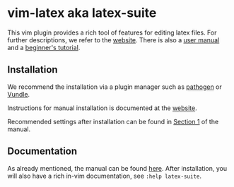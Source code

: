 # vim-latex aka latex-suite

This vim plugin provides a rich tool of features for editing latex files.
For further descriptions, we refer to
the [website](http://vim-latex.sourceforge.net/).
There is also a [user manual](http://vim-latex.sourceforge.net/index.php?subject=manual&title=Manual#user-manual)
and a [beginner's tutorial](http://vim-latex.sourceforge.net/index.php?subject=manual&title=Tutorial#tutorial).


## Installation
We recommend the installation via a plugin manager such as [pathogen](https://github.com/tpope/vim-pathogen) or [Vundle](https://github.com/gmarik/vundle).

Instructions for manual installation is documented at the [website](http://vim-latex.sourceforge.net/index.php?subject=download).

Recommended settings after installation can be found in [Section 1](http://vim-latex.sourceforge.net/documentation/latex-suite.html#recommended-settings) of the manual.

## Documentation
As already mentioned, the manual can be found [here](http://vim-latex.sourceforge.net/index.php?subject=manual&title=Manual#user-manual).
After installation, you will also have a rich in-vim documentation, see `:help latex-suite`.
